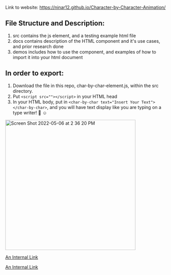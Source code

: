 Link to website: https://ninar12.github.io/Character-by-Character-Animation/

## File Structure and Description:

1. src contains the js element, and a testing example html file
2. docs contains description of the HTML component and it's use cases, and prior research done
3. demos includes how to use the component, and examples of how to import it into your html document

## In order to export:

1. Download the file in this repo, char-by-char-element.js, within the src directory.
2. Put `<script src=""></script>` in your HTML head
3. In your HTML body, put in `<char-by-char text="Insert Your Text"></char-by-char>`, and you will have text display like you are typing on a type writer! 💯 ☺️



<img width="409" alt="Screen Shot 2022-05-06 at 2 36 20 PM" src="https://user-images.githubusercontent.com/59401357/167198102-378d8e2f-6e6e-471f-8849-05bffb984e04.png">

[An Internal Link](/demos/demo1.html)

[An Internal Link](/demos/demo2.html)
